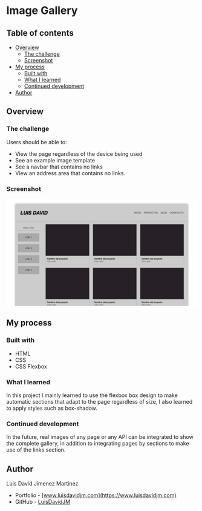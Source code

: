 # Image Gallery

## Table of contents

- [Overview](#overview)
  - [The challenge](#the-challenge)
  - [Screenshot](#screenshot)
- [My process](#my-process)
  - [Built with](#built-with)
  - [What I learned](#what-i-learned)
  - [Continued development](#continued-development)
- [Author](#author)

## Overview

### The challenge

Users should be able to:

- View the page regardless of the device being used
- See an example image template
- See a navbar that contains no links
- View an address area that contains no links.

### Screenshot

![](./image-gallery.png)

## My process

### Built with

- HTML
- CSS
- CSS Flexbox

### What I learned

In this project I mainly learned to use the flexbox box design to make automatic sections that adapt to the page regardless of size, I also learned to apply styles such as box-shadow.

### Continued development

In the future, real images of any page or any API can be integrated to show the complete gallery, in addition to integrating pages by sections to make use of the links section.

## Author

Luis David Jimenez Martinez
- Portfolio - [www.luisdavidjm.com](https://www.luisdavidjm.com)
- GitHub - [LuisDavidJM](https://github.com/LuisDavidJM)
